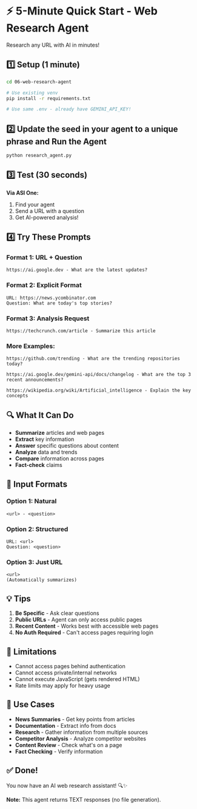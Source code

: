 # ⚡ 5-Minute Quick Start - Web Research Agent

Research any URL with AI in minutes!

## 1️⃣ Setup (1 minute)

```bash
cd 06-web-research-agent

# Use existing venv
pip install -r requirements.txt

# Use same .env - already have GEMINI_API_KEY!
```

## 2️⃣ Update the seed in your agent to a unique phrase and Run the Agent

```bash
python research_agent.py
```

## 3️⃣ Test (30 seconds)

**Via ASI One:**
1. Find your agent
2. Send a URL with a question
3. Get AI-powered analysis!

## 4️⃣ Try These Prompts

### Format 1: URL + Question
```
https://ai.google.dev - What are the latest updates?
```

### Format 2: Explicit Format
```
URL: https://news.ycombinator.com
Question: What are today's top stories?
```

### Format 3: Analysis Request
```
https://techcrunch.com/article - Summarize this article
```

### More Examples:
```
https://github.com/trending - What are the trending repositories today?
```

```
https://ai.google.dev/gemini-api/docs/changelog - What are the top 3 recent announcements?
```

```
https://wikipedia.org/wiki/Artificial_intelligence - Explain the key concepts
```

## 🔍 What It Can Do

- **Summarize** articles and web pages
- **Extract** key information
- **Answer** specific questions about content
- **Analyze** data and trends
- **Compare** information across pages
- **Fact-check** claims

## 📝 Input Formats

### Option 1: Natural
```
<url> - <question>
```

### Option 2: Structured
```
URL: <url>
Question: <question>
```

### Option 3: Just URL
```
<url>
(Automatically summarizes)
```

## 💡 Tips

1. **Be Specific** - Ask clear questions
2. **Public URLs** - Agent can only access public pages
3. **Recent Content** - Works best with accessible web pages
4. **No Auth Required** - Can't access pages requiring login

## 🚫 Limitations

- Cannot access pages behind authentication
- Cannot access private/internal networks
- Cannot execute JavaScript (gets rendered HTML)
- Rate limits may apply for heavy usage

## 🎯 Use Cases

- **News Summaries** - Get key points from articles
- **Documentation** - Extract info from docs
- **Research** - Gather information from multiple sources
- **Competitor Analysis** - Analyze competitor websites
- **Content Review** - Check what's on a page
- **Fact Checking** - Verify information

## ✅ Done!

You now have an AI web research assistant! 🔍✨

**Note:** This agent returns TEXT responses (no file generation).
